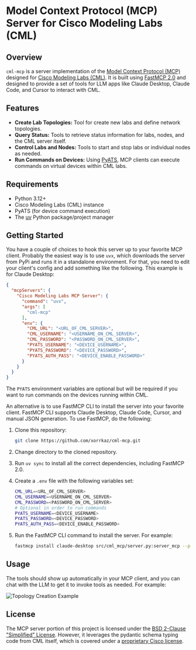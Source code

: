# Model Context Protocol (MCP) Server for Cisco Modeling Labs (CML)

## Overview

`cml-mcp` is a server implementation of the [Model Context Protocol (MCP)](https://modelcontextprotocol.io/docs/getting-started/intro) designed
for [Cisco Modeling Labs (CML)](https://www.cisco.com/c/en/us/products/cloud-systems-management/modeling-labs/index.html). It is built using [FastMCP 2.0](https://gofastmcp.com/getting-started/welcome) and designed to provide a set of tools for LLM apps like Claude Desktop, Claude Code, and Cursor to interact with CML.

## Features

- **Create Lab Topologies:** Tool for create new labs and define network topologies.
- **Query Status:** Tools to retrieve status information for labs, nodes, and the CML server itself.
- **Control Labs and Nodes:** Tools to start and stop labs or individual nodes as needed.
- **Run Commands on Devices:** Using [PyATS](https://developer.cisco.com/pyats/), MCP clients can execute commands on virtual devices within CML labs.

## Requirements

- Python 3.12+
- Cisco Modeling Labs (CML) instance
- PyATS (for device command execution)
- The [uv](https://docs.astral.sh/uv/) Python package/project manager

## Getting Started

You have a couple of choices to hook this server up to your favorite MCP client.  Probably the easiest way is to use `uvx`, which downloads the server from PyPi and runs it in a standalone environment.  For that, you need to edit your client's config and add something like the following.  This example is for Claude Desktop:

```json
{
  "mcpServers": {
    "Cisco Modeling Labs MCP Server": {
      "command": "uvx",
      "args": [
        "cml-mcp"
      ],
      "env": {
        "CML_URL": "<URL_OF_CML_SERVER>",
        "CML_USERNAME": "<USERNAME_ON_CML_SERVER>",
        "CML_PASSWORD": "<PASSWORD_ON_CML_SERVER>",
        "PYATS_USERNAME": "<DEVICE_USERNAME>",
        "PYATS_PASSWORD": "<DEVICE_PASSWORD>",
        "PYATS_AUTH_PASS": "<DEVICE_ENABLE_PASSWORD>"
      }
    }
  }
}
```

The `PYATS` environment variables are optional but will be required if you want to run commands on the devices running within CML.

An alternative is to use FastMCP CLI to install the server into your favorite client.  FastMCP CLI supports Claude Desktop, Claude Code, Cursor, and manual JSON generation.  To use FastMCP, do the following:

1. Clone this repository:

    ```sh
    git clone https://github.com/xorrkaz/cml-mcp.git
    ```

1. Change directory to the cloned repository.

1. Run `uv sync` to install all the correct dependencies, including FastMCP 2.0.

1. Create a `.env` file with the following variables set:

    ```sh
    CML_URL=<URL_OF_CML_SERVER>
    CML_USERNAME=<USERNAME_ON_CML_SERVER>
    CML_PASSWORD=<PASSWORD_ON_CML_SERVER>
    # Optional in order to run commands
    PYATS_USERNAME=<DEVICE_USERNAME>
    PYATS_PASSWORD=<DEVICE_PASSWORD>
    PYATS_AUTH_PASS=<DEVICE_ENABLE_PASSWORD>
    ```

1. Run the FastMCP CLI command to install the server.  For example:

    ```sh
    fastmcp install claude-desktop src/cml_mcp/server.py:server_mcp --project `realpath .` --env-file .env
    ```

## Usage

The tools should show up automatically in your MCP client, and you can chat with the LLM to get it to invoke tools as needed.  For example:

![Topology Creation Example](img/cml_mcp.gif)

## License

The MCP server portion of this project is licensed under the [BSD 2-Clause "Simplified" License](LICENSE).  However, it leverages the pydantic
schema typing code from CML itself, which is covered under a [proprietary Cisco license](src/cml_mcp/schemas/LICENSE).

